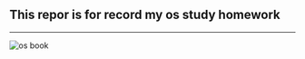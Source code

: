 ## This repor is for record my os study homework
---
![os book](https://piccdn3.umiwi.com/img/202003/31/202003311628444277853661.jpg "Operating System") 
